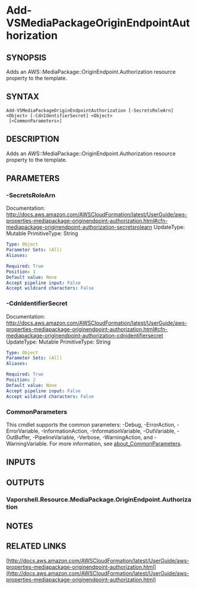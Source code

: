 # Add-VSMediaPackageOriginEndpointAuthorization

## SYNOPSIS
Adds an AWS::MediaPackage::OriginEndpoint.Authorization resource property to the template.

## SYNTAX

```
Add-VSMediaPackageOriginEndpointAuthorization [-SecretsRoleArn] <Object> [-CdnIdentifierSecret] <Object>
 [<CommonParameters>]
```

## DESCRIPTION
Adds an AWS::MediaPackage::OriginEndpoint.Authorization resource property to the template.

## PARAMETERS

### -SecretsRoleArn
Documentation: http://docs.aws.amazon.com/AWSCloudFormation/latest/UserGuide/aws-properties-mediapackage-originendpoint-authorization.html#cfn-mediapackage-originendpoint-authorization-secretsrolearn
UpdateType: Mutable
PrimitiveType: String

```yaml
Type: Object
Parameter Sets: (All)
Aliases:

Required: True
Position: 1
Default value: None
Accept pipeline input: False
Accept wildcard characters: False
```

### -CdnIdentifierSecret
Documentation: http://docs.aws.amazon.com/AWSCloudFormation/latest/UserGuide/aws-properties-mediapackage-originendpoint-authorization.html#cfn-mediapackage-originendpoint-authorization-cdnidentifiersecret
UpdateType: Mutable
PrimitiveType: String

```yaml
Type: Object
Parameter Sets: (All)
Aliases:

Required: True
Position: 2
Default value: None
Accept pipeline input: False
Accept wildcard characters: False
```

### CommonParameters
This cmdlet supports the common parameters: -Debug, -ErrorAction, -ErrorVariable, -InformationAction, -InformationVariable, -OutVariable, -OutBuffer, -PipelineVariable, -Verbose, -WarningAction, and -WarningVariable. For more information, see [about_CommonParameters](http://go.microsoft.com/fwlink/?LinkID=113216).

## INPUTS

## OUTPUTS

### Vaporshell.Resource.MediaPackage.OriginEndpoint.Authorization
## NOTES

## RELATED LINKS

[http://docs.aws.amazon.com/AWSCloudFormation/latest/UserGuide/aws-properties-mediapackage-originendpoint-authorization.html](http://docs.aws.amazon.com/AWSCloudFormation/latest/UserGuide/aws-properties-mediapackage-originendpoint-authorization.html)

